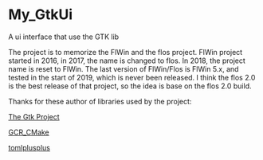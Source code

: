# My_GtkUi

A ui interface that use the GTK lib

The project is to memorize the FlWin and the flos project. FlWin project started in 2016, in 2017, the name is changed to flos. In 2018, the project name is reset to FlWin. The last version of FlWin/Flos is FlWin 5.x, and tested in the start of 2019, which is never been released. I think the flos 2.0 is the best release of that project, so the idea is base on the flos 2.0 build.

Thanks for these author of libraries used by the project:

[The Gtk Project](https://www.gtk.org/)

[GCR_CMake](https://github.com/Makman2/GCR_CMake)

[tomlplusplus](https://github.com/marzer/tomlplusplushttps://github.com/marzer/tomlplusplus)
